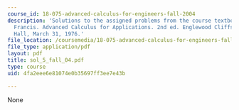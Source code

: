 ```yaml
---
course_id: 18-075-advanced-calculus-for-engineers-fall-2004
description: 'Solutions to the assigned problems from the course textbook: Hildebrand,
  Francis. Advanced Calculus for Applications. 2nd ed. Englewood Cliffs: Prentice
  Hall, March 31, 1976.'
file_location: /coursemedia/18-075-advanced-calculus-for-engineers-fall-2004/4fa2eee6e81074e0b35697ff3ee7e43b_sol_5_fall_04.pdf
file_type: application/pdf
layout: pdf
title: sol_5_fall_04.pdf
type: course
uid: 4fa2eee6e81074e0b35697ff3ee7e43b

---
```

None